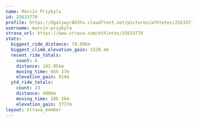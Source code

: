 ```yaml
---
name: Marcin Przybyla
id: 25633770
profile: https://dgalywyr863hv.cloudfront.net/pictures/athletes/25633770/12947173/2/large.jpg
username: marcin-przybyla
strava_url: https://www.strava.com/athletes/25633770
stats:
  biggest_ride_distance: 79.09km
  biggest_climb_elevation_gain: 1520.4m
  recent_ride_totals:
    count: 6
    distance: 142.95km
    moving_time: 05h 37m
    elevation_gain: 914m
  ytd_ride_totals:
    count: 23
    distance: 480km
    moving_time: 28h 36m
    elevation_gain: 3777m
layout: strava_member
--- 
```


